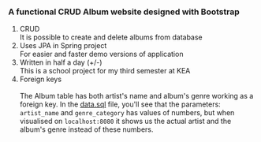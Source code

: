 ### A functional CRUD Album website designed with Bootstrap

1. CRUD
<br /> It is possible to create and delete albums from database <br />
2. Uses JPA in Spring project
<br /> For easier and faster demo versions of application <br />
3. Written in half a day (+/-)
<br /> This is a school project for my third semester at KEA <br />
4. Foreign keys <br />
<br /> The Album table has both artist's name and album's genre working as a foreign key. In the [data.sql](https://github.com/deyanaaliyah/Obligated-project-sem-3/blob/main/src/main/resources/data.sql "directory") file, you'll see that the parameters: ```artist_name``` and ```genre_category``` has values of numbers, but when visualised on ```localhost:8080``` it shows us the actual artist and the album's genre instead of these numbers.
